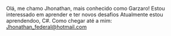 Olá,  me chamo Jhonathan, mais conhecido como Garzaro!
Estou interessado em aprender e ter novos desafios
Atualmente estou aprendendoo, C#.
Como chegar até a mim: Jhonathan_federal@hotmail.com
